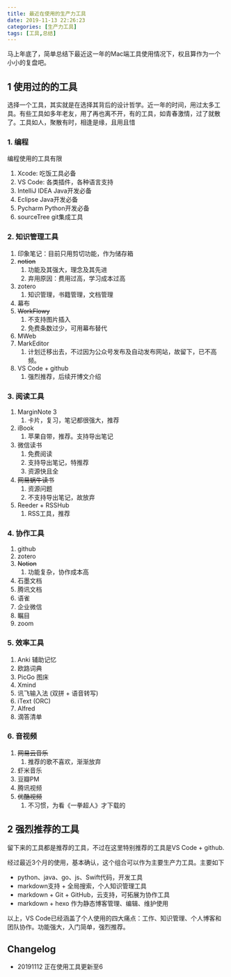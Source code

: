```yaml
---
title: 最近在使用的生产力工具
date: 2019-11-13 22:26:23
categories: [生产力工具]
tags: [工具,总结]
---
```


马上年底了，简单总结下最近这一年的Mac端工具使用情况下，权且算作为一个小小的复盘吧。

<!-- more -->

## 1 使用过的的工具

选择一个工具，其实就是在选择其背后的设计哲学。近一年的时间，用过太多工具。有些工具如多年老友，用了再也离不开，有的工具，如青春激情，过了就散了。工具如人，聚散有时，相逢是缘，且用且惜

### 1. 编程

编程使用的工具有限

1. Xcode: 吃饭工具必备
2. VS Code: 各类插件，各种语言支持
3. IntelliJ IDEA  Java开发必备
4. Eclipse Java开发必备
5. Pycharm Python开发必备
6. sourceTree git集成工具

### 2. 知识管理工具

1. 印象笔记：目前只用剪切功能，作为储存箱
2. ~~notion~~
   1. 功能及其强大，理念及其先进
   2. 弃用原因：费用过高，学习成本过高
3. zotero
   1. 知识管理，书籍管理，文档管理
4. 幕布
5. ~~WorkFlowy~~
   1. 不支持图片插入
   2. 免费条数过少，可用幕布替代
6. MWeb
7. MarkEditor
   1. 计划迁移出去，不过因为公众号发布及自动发布网站，故留下，已不高频。
8. VS Code + github
   1. 强烈推荐，后续开博文介绍  

### 3. 阅读工具

1. MarginNote 3
   1. 卡片，复习，笔记都很强大，推荐
2. iBook
   1. 苹果自带，推荐。支持导出笔记
3. 微信读书
   1. 免费阅读
   2. 支持导出笔记，特推荐
   3. 资源快且全
4. ~~网易蜗牛读书~~
   1. 资源问题
   2. 不支持导出笔记，故放弃
5. Reeder + RSSHub
   1. RSS工具，推荐

### 4. 协作工具

1. github
2. zotero
3. ~~Notion~~
   1. 功能复杂，协作成本高
4. 石墨文档
5. 腾讯文档
6. 语雀
7. 企业微信
8. 瞩目
9. zoom

### 5. 效率工具

1. Anki 辅助记忆
2. 欧路词典
3. PicGo 图床
4. Xmind
5. 讯飞输入法 (双拼 + 语音转写)
6. iText (ORC)
7. Alfred
8. 滴答清单

### 6. 音视频

1. ~~网易云音乐~~
   1. 推荐的歌不喜欢，渐渐放弃
2. 虾米音乐
3. 豆瓣PM
4. 腾讯视频
5. ~~优酷视频~~
   1. 不习惯，为看《一拳超人》才下载的

## 2 强烈推荐的工具

留下来的工具都是推荐的工具，不过在这里特别推荐的工具是VS Code + github.

经过最近3个月的使用，基本确认，这个组合可以作为主要生产力工具。主要如下

- python、java、go、js、Swift代码，开发工具
- markdown支持 + 全局搜索，个人知识管理工具
- markdown + Git + GitHub，云支持，可拓展为协作工具
- markdown + hexo 作为静态博客管理、编辑、维护使用

以上，VS Code已经涵盖了个人使用的四大痛点：工作、知识管理、个人博客和团队协作。功能强大，入门简单，强烈推荐。

## Changelog

- 20191112 正在使用工具更新至6
